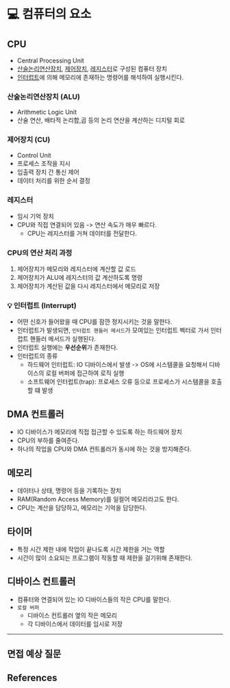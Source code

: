 # 💻 컴퓨터의 요소

## CPU
- Central Processing Unit
- [산술논리연산장치](#산술논리연산장치-alu), [제어장치](#제어장치-cu), [레지스터](#레지스터)로 구성된 컴퓨터 장치
- [인터럽트](#-인터럽트-interrupt)에 의해 메모리에 존재하는 명령어를 해석하여 실행시킨다.

### 산술논리연산장치 (ALU)
- Arithmetic Logic Unit
- 산술 연산, 배타적 논리합,곱 등의 논리 연산을 계산하는 디지털 회로

### 제어장치 (CU)
- Control Unit
- 프로세스 조작을 지시
- 입출력 장치 간 통신 제어
- 데이터 처리를 위한 순서 결정

### 레지스터
- 임시 기억 장치
- CPU와 직접 연결되어 있음 -> 연산 속도가 매우 빠르다.
  - CPU는 레지스터를 거쳐 데이터를 전달한다.

### CPU의 연산 처리 과정
1. 제어장치가 메모리와 레지스터에 계산할 값 로드
2. 제어장치가 ALU에 레지스터의 값 계산하도록 명령
3. 제어장치가 계산된 값을 다시 레지스터에서 메모리로 저장

### 💡 인터럽트 (Interrupt)
- 어떤 신호가 들어왔을 때 CPU를 잠깐 정지시키는 것을 말한다.
- 인터럽트가 발생되면, `인터럽트 핸들러 메서드`가 모여있는 인터럽트 벡터로 가서 인터럽트 핸들러 메서드가 실행된다.
- 인터럽트 실행에는 **우선순위**가 존재한다.
- 인터럽트의 종류
  - 하드웨어 인터럽트: IO 디바이스에서 발생
  -> OS에 시스템콜을 요청해서 디바이스의 로컬 버퍼에 접근하여 로직 실행
  - 소프트웨어 인터럽트(trap): 프로세스 오류 등으로 프로세스가 시스템콜을 호출할 떄 발생 


## DMA 컨트롤러
- IO 디바이스가 메모리에 직접 접근할 수 있도록 하는 하드웨어 장치
- CPU의 부하를 줄여준다.
- 하나의 작업을 CPU와 DMA 컨트롤러가 동시에 하는 것을 방지해준다.

## 메모리
- 데이터나 상태, 명령어 등을 기록하는 장치
- RAM(Random Access Memory)를 일컬어 메모리라고도 한다.
- CPU는 계산을 담당하고, 메모리는 기억을 담당한다.

## 타이머
- 특정 시간 제한 내에 작업이 끝나도록 시간 제한을 거는 역할
- 시간이 많이 소요되는 프로그램이 작동할 때 제한을 걸기위해 존재한다.

## 디바이스 컨트롤러
- 컴퓨터와 연결되어 있는 IO 디바이스들의 작은 CPU를 말한다.
- `로컬 버퍼`
  - 디바이스 컨트롤러 옆의 작은 메모리
  - 각 디바이스에서 데이터를 임시로 저장




-------------------------------------------------


면접 예상 질문
---



References
---